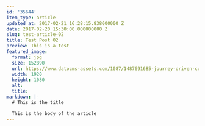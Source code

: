 ```yaml
---
id: '35644'
item_type: article
updated_at: 2017-02-21 16:28:15.838000000 Z
date: 2017-02-20 15:30:00.000000000 Z
slug: test-article-02
title: Test Post 02
preview: This is a test
featured_image:
  format: jpg
  size: 152890
  url: https://www.datocms-assets.com/1087/1487691685-journey-driven-consulting-jpg?ch=DPR%2CWidth&auto=format
  width: 1920
  height: 1080
  alt: 
  title: 
markdown: |-
  # This is the title

  This is the body of the article
---
```


